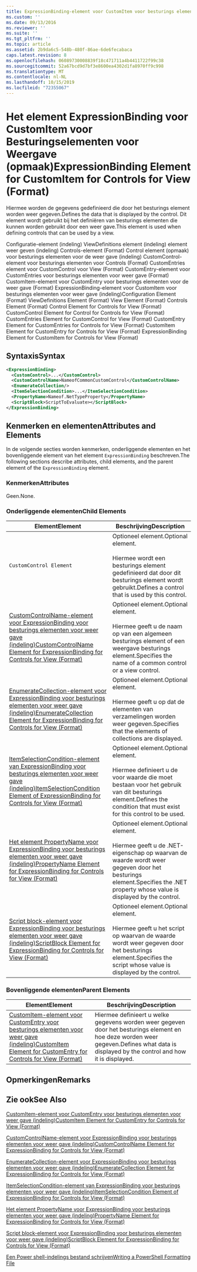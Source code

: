```yaml
---
title: ExpressionBinding-element voor CustomItem voor besturings elementen voor weer gave (indeling) | Microsoft Docs
ms.custom: ''
ms.date: 09/13/2016
ms.reviewer: ''
ms.suite: ''
ms.tgt_pltfrm: ''
ms.topic: article
ms.assetid: 2b9da6c5-548b-480f-86ae-6de6fecabaca
caps.latest.revision: 8
ms.openlocfilehash: 06089730008839f18c471711a4b4411722f99c38
ms.sourcegitcommit: 52a67bcd9d7bf3e8600ea4302d1fa8970ff9c998
ms.translationtype: MT
ms.contentlocale: nl-NL
ms.lasthandoff: 10/15/2019
ms.locfileid: "72355067"
---
```

# <a name="expressionbinding-element-for-customitem-for-controls-for-view-format"></a><span data-ttu-id="d6e1c-102">Het element ExpressionBinding voor CustomItem voor Besturingselementen voor Weergave (opmaak)</span><span class="sxs-lookup"><span data-stu-id="d6e1c-102">ExpressionBinding Element for CustomItem for Controls for View (Format)</span></span>

<span data-ttu-id="d6e1c-103">Hiermee worden de gegevens gedefinieerd die door het besturings element worden weer gegeven.</span><span class="sxs-lookup"><span data-stu-id="d6e1c-103">Defines the data that is displayed by the control.</span></span> <span data-ttu-id="d6e1c-104">Dit element wordt gebruikt bij het definiëren van besturings elementen die kunnen worden gebruikt door een weer gave.</span><span class="sxs-lookup"><span data-stu-id="d6e1c-104">This element is used when defining controls that can be used by a view.</span></span>

<span data-ttu-id="d6e1c-105">Configuratie-element (indeling) ViewDefinitions element (indeling) element weer geven (indeling) Controls-element (Format) Control element (opmaak) voor besturings elementen voor de weer gave (indeling) CustomControl-element voor besturings elementen voor Controls (Format) CustomEntries element voor CustomControl voor View (Format) CustomEntry-element voor CustomEntries voor besturings elementen voor weer gave (Format) CustomItem-element voor CustomEntry voor besturings elementen voor de weer gave (Format) ExpressionBinding-element voor CustomItem voor besturings elementen voor weer gave (indeling)</span><span class="sxs-lookup"><span data-stu-id="d6e1c-105">Configuration Element (Format) ViewDefinitions Element (Format) View Element (Format) Controls Element (Format) Control Element for Controls for View (Format) CustomControl Element for Control for Controls for View (Format) CustomEntries Element for CustomControl for View (Format) CustomEntry Element for CustomEntries for Controls for View (Format) CustomItem Element for CustomEntry for Controls for View (Format) ExpressionBinding Element for CustomItem for Controls for View (Format)</span></span>

## <a name="syntax"></a><span data-ttu-id="d6e1c-106">Syntaxis</span><span class="sxs-lookup"><span data-stu-id="d6e1c-106">Syntax</span></span>

```xml
<ExpressionBinding>
  <CustomControl>...</CustomControl>
  <CustomControlName>NameofCommonCustomControl</CustomControlName>
  <EnumerateCollection/>
  <ItemSelectionCondition>...</ItemSelectionCondition>
  <PropertyName>Nameof.NetTypeProperty</PropertyName>
  <ScriptBlock>ScriptToEvaluate></ScriptBlock>
</ExpressionBinding>
```

## <a name="attributes-and-elements"></a><span data-ttu-id="d6e1c-107">Kenmerken en elementen</span><span class="sxs-lookup"><span data-stu-id="d6e1c-107">Attributes and Elements</span></span>

<span data-ttu-id="d6e1c-108">In de volgende secties worden kenmerken, onderliggende elementen en het bovenliggende element van het element `ExpressionBinding` beschreven.</span><span class="sxs-lookup"><span data-stu-id="d6e1c-108">The following sections describe attributes, child elements, and the parent element of the `ExpressionBinding` element.</span></span>

### <a name="attributes"></a><span data-ttu-id="d6e1c-109">Kenmerken</span><span class="sxs-lookup"><span data-stu-id="d6e1c-109">Attributes</span></span>

<span data-ttu-id="d6e1c-110">Geen.</span><span class="sxs-lookup"><span data-stu-id="d6e1c-110">None.</span></span>

### <a name="child-elements"></a><span data-ttu-id="d6e1c-111">Onderliggende elementen</span><span class="sxs-lookup"><span data-stu-id="d6e1c-111">Child Elements</span></span>

|<span data-ttu-id="d6e1c-112">Element</span><span class="sxs-lookup"><span data-stu-id="d6e1c-112">Element</span></span>|<span data-ttu-id="d6e1c-113">Beschrijving</span><span class="sxs-lookup"><span data-stu-id="d6e1c-113">Description</span></span>|
|-------------|-----------------|
|`CustomControl Element`|<span data-ttu-id="d6e1c-114">Optioneel element.</span><span class="sxs-lookup"><span data-stu-id="d6e1c-114">Optional element.</span></span><br /><br /> <span data-ttu-id="d6e1c-115">Hiermee wordt een besturings element gedefinieerd dat door dit besturings element wordt gebruikt.</span><span class="sxs-lookup"><span data-stu-id="d6e1c-115">Defines a control that is used by this control.</span></span>|
|[<span data-ttu-id="d6e1c-116">CustomControlName-element voor ExpressionBinding voor besturings elementen voor weer gave (indeling)</span><span class="sxs-lookup"><span data-stu-id="d6e1c-116">CustomControlName Element for ExpressionBinding for Controls for View (Format)</span></span>](./customcontrolname-element-for-expressionbinding-for-controls-for-view-format.md)|<span data-ttu-id="d6e1c-117">Optioneel element.</span><span class="sxs-lookup"><span data-stu-id="d6e1c-117">Optional element.</span></span><br /><br /> <span data-ttu-id="d6e1c-118">Hiermee geeft u de naam op van een algemeen besturings element of een weergave besturings element.</span><span class="sxs-lookup"><span data-stu-id="d6e1c-118">Specifies the name of a common control or a view control.</span></span>|
|[<span data-ttu-id="d6e1c-119">EnumerateCollection-element voor ExpressionBinding voor besturings elementen voor weer gave (indeling)</span><span class="sxs-lookup"><span data-stu-id="d6e1c-119">EnumerateCollection Element for ExpressionBinding for Controls for View (Format)</span></span>](./enumeratecollection-element-for-expressionbinding-for-controls-for-view-format.md)|<span data-ttu-id="d6e1c-120">Optioneel element.</span><span class="sxs-lookup"><span data-stu-id="d6e1c-120">Optional element.</span></span><br /><br /> <span data-ttu-id="d6e1c-121">Hiermee geeft u op dat de elementen van verzamelingen worden weer gegeven.</span><span class="sxs-lookup"><span data-stu-id="d6e1c-121">Specifies that the elements of collections are displayed.</span></span>|
|[<span data-ttu-id="d6e1c-122">ItemSelectionCondition-element van ExpressionBinding voor besturings elementen voor weer gave (indeling)</span><span class="sxs-lookup"><span data-stu-id="d6e1c-122">ItemSelectionCondition Element of ExpressionBinding for Controls for View (Format)</span></span>](./itemselectioncondition-element-for-expressionbinding-for-controls-for-view-format.md)|<span data-ttu-id="d6e1c-123">Optioneel element.</span><span class="sxs-lookup"><span data-stu-id="d6e1c-123">Optional element.</span></span><br /><br /> <span data-ttu-id="d6e1c-124">Hiermee definieert u de voor waarde die moet bestaan voor het gebruik van dit besturings element.</span><span class="sxs-lookup"><span data-stu-id="d6e1c-124">Defines the condition that must exist for this control to be used.</span></span>|
|[<span data-ttu-id="d6e1c-125">Het element PropertyName voor ExpressionBinding voor besturings elementen voor weer gave (indeling)</span><span class="sxs-lookup"><span data-stu-id="d6e1c-125">PropertyName Element for ExpressionBinding for Controls for View (Format)</span></span>](./propertyname-element-for-expressionbinding-for-controls-for-view-format.md)|<span data-ttu-id="d6e1c-126">Optioneel element.</span><span class="sxs-lookup"><span data-stu-id="d6e1c-126">Optional element.</span></span><br /><br /> <span data-ttu-id="d6e1c-127">Hiermee geeft u de .NET-eigenschap op waarvan de waarde wordt weer gegeven door het besturings element.</span><span class="sxs-lookup"><span data-stu-id="d6e1c-127">Specifies the .NET property whose value is displayed by the control.</span></span>|
|[<span data-ttu-id="d6e1c-128">Script block-element voor ExpressionBinding voor besturings elementen voor weer gave (indeling)</span><span class="sxs-lookup"><span data-stu-id="d6e1c-128">ScriptBlock Element for ExpressionBinding for Controls for View (Format)</span></span>](./scriptblock-element-for-expressionbinding-for-controls-for-view-format.md)|<span data-ttu-id="d6e1c-129">Optioneel element.</span><span class="sxs-lookup"><span data-stu-id="d6e1c-129">Optional element.</span></span><br /><br /> <span data-ttu-id="d6e1c-130">Hiermee geeft u het script op waarvan de waarde wordt weer gegeven door het besturings element.</span><span class="sxs-lookup"><span data-stu-id="d6e1c-130">Specifies the script whose value is displayed by the control.</span></span>|

### <a name="parent-elements"></a><span data-ttu-id="d6e1c-131">Bovenliggende elementen</span><span class="sxs-lookup"><span data-stu-id="d6e1c-131">Parent Elements</span></span>

|<span data-ttu-id="d6e1c-132">Element</span><span class="sxs-lookup"><span data-stu-id="d6e1c-132">Element</span></span>|<span data-ttu-id="d6e1c-133">Beschrijving</span><span class="sxs-lookup"><span data-stu-id="d6e1c-133">Description</span></span>|
|-------------|-----------------|
|[<span data-ttu-id="d6e1c-134">CustomItem-element voor CustomEntry voor besturings elementen voor weer gave (indeling)</span><span class="sxs-lookup"><span data-stu-id="d6e1c-134">CustomItem Element for CustomEntry for Controls for View (Format)</span></span>](./customitem-element-for-customentry-for-controls-for-view-format.md)|<span data-ttu-id="d6e1c-135">Hiermee definieert u welke gegevens worden weer gegeven door het besturings element en hoe deze worden weer gegeven.</span><span class="sxs-lookup"><span data-stu-id="d6e1c-135">Defines what data is displayed by the control and how it is displayed.</span></span>|

## <a name="remarks"></a><span data-ttu-id="d6e1c-136">Opmerkingen</span><span class="sxs-lookup"><span data-stu-id="d6e1c-136">Remarks</span></span>

## <a name="see-also"></a><span data-ttu-id="d6e1c-137">Zie ook</span><span class="sxs-lookup"><span data-stu-id="d6e1c-137">See Also</span></span>

[<span data-ttu-id="d6e1c-138">CustomItem-element voor CustomEntry voor besturings elementen voor weer gave (indeling)</span><span class="sxs-lookup"><span data-stu-id="d6e1c-138">CustomItem Element for CustomEntry for Controls for View (Format)</span></span>](./customitem-element-for-customentry-for-controls-for-view-format.md)

[<span data-ttu-id="d6e1c-139">CustomControlName-element voor ExpressionBinding voor besturings elementen voor weer gave (indeling)</span><span class="sxs-lookup"><span data-stu-id="d6e1c-139">CustomControlName Element for ExpressionBinding for Controls for View (Format)</span></span>](./customcontrolname-element-for-expressionbinding-for-controls-for-view-format.md)

[<span data-ttu-id="d6e1c-140">EnumerateCollection-element voor ExpressionBinding voor besturings elementen voor weer gave (indeling)</span><span class="sxs-lookup"><span data-stu-id="d6e1c-140">EnumerateCollection Element for ExpressionBinding for Controls for View (Format)</span></span>](./enumeratecollection-element-for-expressionbinding-for-controls-for-view-format.md)

[<span data-ttu-id="d6e1c-141">ItemSelectionCondition-element van ExpressionBinding voor besturings elementen voor weer gave (indeling)</span><span class="sxs-lookup"><span data-stu-id="d6e1c-141">ItemSelectionCondition Element of ExpressionBinding for Controls for View (Format)</span></span>](./itemselectioncondition-element-for-expressionbinding-for-controls-for-view-format.md)

[<span data-ttu-id="d6e1c-142">Het element PropertyName voor ExpressionBinding voor besturings elementen voor weer gave (indeling)</span><span class="sxs-lookup"><span data-stu-id="d6e1c-142">PropertyName Element for ExpressionBinding for Controls for View (Format)</span></span>](./propertyname-element-for-expressionbinding-for-controls-for-view-format.md)

[<span data-ttu-id="d6e1c-143">Script block-element voor ExpressionBinding voor besturings elementen voor weer gave (indeling)</span><span class="sxs-lookup"><span data-stu-id="d6e1c-143">ScriptBlock Element for ExpressionBinding for Controls for View (Format)</span></span>](./scriptblock-element-for-expressionbinding-for-controls-for-view-format.md)

[<span data-ttu-id="d6e1c-144">Een Power shell-indelings bestand schrijven</span><span class="sxs-lookup"><span data-stu-id="d6e1c-144">Writing a PowerShell Formatting File</span></span>](./writing-a-powershell-formatting-file.md)
